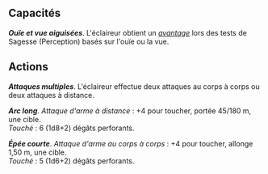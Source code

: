 ## Capacités
_**Ouïe et vue aiguisées**_. L'éclaireur obtient un [_avantage_](/utiliser-les-caracteristiques/#avantage-et-desavantage) lors des tests de Sagesse (Perception) basés sur l'ouïe ou la vue.

## Actions
_**Attaques multiples**_. L'éclaireur effectue deux attaques au corps à corps ou deux attaques à distance.

_**Arc long**_. _Attaque d'arme à distance_ : +4 pour toucher, portée 45/180 m, une cible.  
_Touché_ : 6 (1d8+2) dégâts perforants.

_**Épée courte**_. _Attaque d'arme au corps à corps_ : +4 pour toucher, allonge 1,50 m, une cible.  
_Touché_ : 5 (1d6+2) dégâts perforants.
